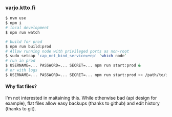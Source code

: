 ### varjo.ktto.fi

```sh
$ nvm use
$ npm i
# local development
$ npm run watch
```

```sh
# build for prod
$ npm run build:prod
# Allow running node with privileged ports as non-root
$ sudo setcap 'cap_net_bind_service=+ep' `which node`
# run in prod
$ USERNAME=... PASSWORD=... SECRET=... npm run start:prod &
# or with logs
$ USERNAME=... PASSWORD=... SECRET=... npm run start:prod >> /path/to/info.log 2>> /path/to/error.log &
```

#### Why flat files?

I'm not interested in maitaining this. While otherwise bad (api design for example), flat files allow easy backups (thanks to github) and edit history (thanks to git).

